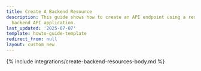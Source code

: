 ```yaml
---
title: Create A Backend Resource
description: This guide shows how to create an API endpoint using a resource for the
  backend API application.
last_updated: '2025-07-07'
template: howto-guide-template
redirect_from: null
layout: custom_new
---
```


{% include integrations/create-backend-resources-body.md %}

